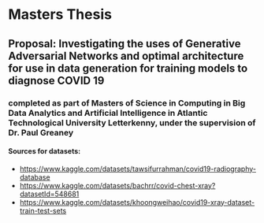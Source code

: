 # Masters Thesis
## Proposal: Investigating the uses of Generative Adversarial Networks and optimal architecture for use in data generation for training models to diagnose COVID 19
### completed as part of Masters of Science in Computing in Big Data Analytics and Artificial Intelligence in Atlantic Technological University Letterkenny, under the supervision of Dr. Paul Greaney


#### Sources for datasets:

+ https://www.kaggle.com/datasets/tawsifurrahman/covid19-radiography-database 
+ https://www.kaggle.com/datasets/bachrr/covid-chest-xray?datasetId=548681
+ https://www.kaggle.com/datasets/khoongweihao/covid19-xray-dataset-train-test-sets

